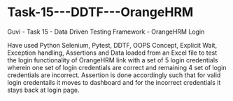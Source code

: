 # Task-15---DDTF---OrangeHRM
Guvi - Task 15 - Data Driven Testing Framework - OrangeHRM Login 

Have used Python Selenium, Pytest, DDTF, OOPS Concept, Explicit Wait, Exception handling, Assertions and Data loaded from an Excel file to test the login functionality of OrangeHRM link with a set of 5 login credentials wherein one set of login credentials are correct and remaining 4 set of login credentials are incorrect. Assertion is done accordingly such that for valid login credentails it moves to dashboard and for the incorrect credentials it stays back at login page.
